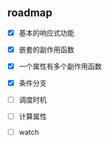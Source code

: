 ## roadmap

- [x] 基本的响应式功能
- [x] 嵌套的副作用函数
- [x] 一个属性有多个副作用函数
- [x] 条件分支
- [ ] 调度时机
- [ ] 计算属性
- [ ] watch

